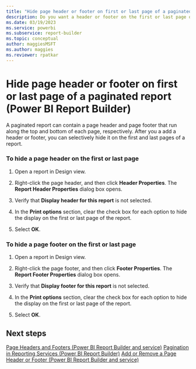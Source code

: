 ```yaml
---
title: "Hide page header or footer on first or last page of a paginated report"
description: Do you want a header or footer on the first or last page of your report? If not, find out how to turn off display of the header or footer in Power BI Report Builder.
ms.date: 03/19/2023
ms.service: powerbi
ms.subservice: report-builder
ms.topic: conceptual
author: maggiesMSFT
ms.author: maggies
ms.reviewer: rpatkar
---
```


# Hide page header or footer on first or last page of a paginated report (Power BI Report Builder)

  A paginated report can contain a page header and page footer that run along the top and bottom of each page, respectively. After you a add a header or footer, you can selectively hide it on the first and last pages of a report.
  
### To hide a page header on the first or last page  
  
1.  Open a report in Design view.  
  
2.  Right-click the page header, and then click **Header Properties**. The **Report Header Properties** dialog box opens.  
  
3.  Verify that **Display header for this report** is not selected.  
  
4.  In the **Print options** section, clear the check box for each option to hide the display on the first or last page of the report.  
  
5.  Select **OK**.
  
### To hide a page footer on the first or last page  
  
1.  Open a report in Design view.  
  
2.  Right-click the page footer, and then click **Footer Properties**. The **Report Footer Properties** dialog box opens.  
  
3.  Verify that **Display footer for this report** is not selected.  
  
4.  In the **Print options** section, clear the check box for each option to hide the display on the first or last page of the report.  
  
5.  Select **OK**.
  
## Next steps
 [Page Headers and Footers &#40;Power BI Report Builder and service&#41;](./page-headers-and-footers-report-builder-and-service.md)
 [Pagination in Reporting Services &#40;Power BI Report Builder&#41;](/sql/reporting-services/report-design/pagination-in-reporting-services-report-builder-and-ssrs)
 [Add or Remove a Page Header or Footer &#40;Power BI Report Builder and service&#41;](./add-or-remove-a-page-header-or-footer-report-builder-and-service.md)
  
  

